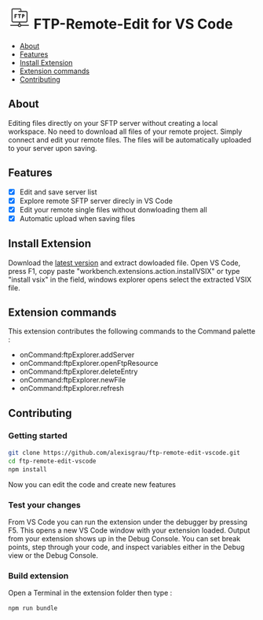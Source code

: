 # <img src="media/git-icon.png" alt="OpenTelemetry Icon" width="45" height=""> FTP-Remote-Edit for VS Code

* [About](#about)
* [Features](#features)
* [Install Extension](#install-extension)
* [Extension commands](#extension-commands)
* [Contributing](#contributing)

## About

Editing files directly on your SFTP server without creating a local workspace. No need to download all files of your remote project. Simply connect and edit your remote files. The files will be automatically uploaded to your server upon saving.

## Features

- [x] Edit and save server list
- [x] Explore remote SFTP server direcly in VS Code
- [x] Edit your remote single files without donwloading them all
- [x] Automatic upload when saving files

## Install Extension

Download the [latest version](https://github.com/alexisgrau/ftp-remote-edit-vscode/releases/latest/download/release.zip) and extract dowloaded file.
Open VS Code, press F1, copy paste "workbench.extensions.action.installVSIX" or type "install vsix" in the field, windows explorer opens select the extracted VSIX file.

## Extension commands

This extension contributes the following commands to the Command palette :

- onCommand:ftpExplorer.addServer
- onCommand:ftpExplorer.openFtpResource
- onCommand:ftpExplorer.deleteEntry
- onCommand:ftpExplorer.newFile
- onCommand:ftpExplorer.refresh

## Contributing

### Getting started

```sh
git clone https://github.com/alexisgrau/ftp-remote-edit-vscode.git
cd ftp-remote-edit-vscode
npm install
```

Now you can edit the code and create new features

### Test your changes

From VS Code you can run the extension under the debugger by pressing F5. This opens a new VS Code window with your extension loaded. Output from your extension shows up in the Debug Console. You can set break points, step through your code, and inspect variables either in the Debug view or the Debug Console.

### Build extension

Open a Terminal in the extension folder then type :

```sh
npm run bundle
```